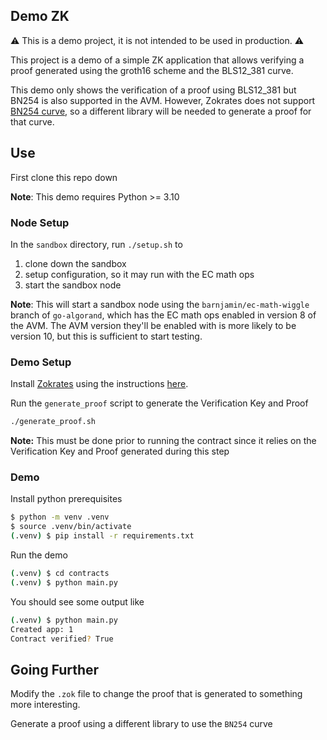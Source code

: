 Demo ZK
-------

:warning: This is a demo project, it is not intended to be used in production. :warning: 

This project is a demo of a simple ZK application that allows verifying a proof generated using the groth16 scheme and the BLS12_381 curve. 

This demo only shows the verification of a proof using BLS12_381 but BN254 is also supported in the AVM. However, Zokrates does not support [BN254 curve][zokrates-curves], so a different library will be needed to generate a proof for that curve.  

## Use 

First clone this repo down

**Note**: This demo requires Python >= 3.10 

### Node Setup

In the `sandbox` directory, run `./setup.sh` to 

1. clone down the sandbox 
2. setup configuration, so it may run with the EC math ops
3. start the sandbox node

**Note**: This will start a sandbox node using the `barnjamin/ec-math-wiggle` branch of `go-algorand`, which has the EC math ops enabled in version 8 of the AVM. The AVM version they'll be enabled with is more likely to be version 10, but this is sufficient to start testing. 

### Demo Setup

Install [Zokrates][zokrates] using the instructions [here][zokrates-install].

Run the `generate_proof` script to generate the Verification Key and Proof

```bash
./generate_proof.sh
```

**Note:** This must be done prior to running the contract since it relies on the Verification Key and Proof generated during this step

### Demo

Install python prerequisites

```bash
$ python -m venv .venv
$ source .venv/bin/activate
(.venv) $ pip install -r requirements.txt
```

Run the demo

```bash
(.venv) $ cd contracts 
(.venv) $ python main.py
```

You should see some output like 
```bash
(.venv) $ python main.py
Created app: 1
Contract verified? True
```

## Going Further

Modify the `.zok` file to change the proof that is generated to something more interesting.

Generate a proof using a different library to use the `BN254` curve


[zokrates]: https://zokrates.github.io/
[zokrates-install]: https://zokrates.github.io/gettingstarted.html#one-line-installation
[zokrates-curves]: https://zokrates.github.io/toolbox/proving_schemes.html#curves
[sandbox]: https://github.com/algorand/sandbox
